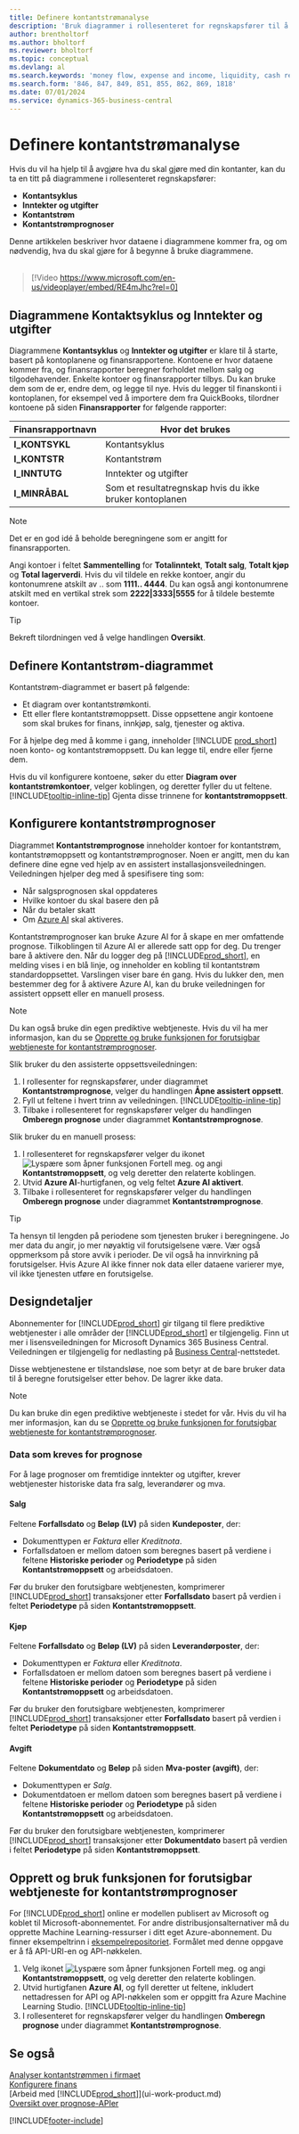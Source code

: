 ```yaml
---
title: Definere kontantstrømanalyse
description: 'Bruk diagrammer i rollesenteret for regnskapsfører til å analysere pengestrømmen i virksomheten, inkludert utgifter, inntekter, likviditet og innbetalinger minus utbetalinger.'
author: brentholtorf
ms.author: bholtorf
ms.reviewer: bholtorf
ms.topic: conceptual
ms.devlang: al
ms.search.keywords: 'money flow, expense and income, liquidity, cash receipts minus cash payments, Cartera, funds'
ms.search.form: '846, 847, 849, 851, 855, 862, 869, 1818'
ms.date: 07/01/2024
ms.service: dynamics-365-business-central
---
```

# <a name="setting-up-cash-flow-analysis"></a>Definere kontantstrømanalyse

Hvis du vil ha hjelp til å avgjøre hva du skal gjøre med din kontanter, kan du ta en titt på diagrammene i rollesenteret regnskapsfører:

* **Kontantsyklus**  
* **Inntekter og utgifter**  
* **Kontantstrøm**  
* **Kontantstrømprognoser**  

Denne artikkelen beskriver hvor dataene i diagrammene kommer fra, og om nødvendig, hva du skal gjøre for å begynne å bruke diagrammene.
<br><br>  

> [!Video https://www.microsoft.com/en-us/videoplayer/embed/RE4mJhc?rel=0]

## <a name="the-cash-cycle-and-income--expense-charts"></a>Diagrammene Kontaktsyklus og Inntekter og utgifter

Diagrammene **Kontantsyklus** og **Inntekter og utgifter** er klare til å starte, basert på kontoplanene og finansrapportene. Kontoene er hvor dataene kommer fra, og finansrapporter beregner forholdet mellom salg og tilgodehavender. Enkelte kontoer og finansrapporter tilbys. Du kan bruke dem som de er, endre dem, og legge til nye. Hvis du legger til finanskonti i kontoplanen, for eksempel ved å importere dem fra QuickBooks, tilordner kontoene på siden **Finansrapporter** for følgende rapporter:

| Finansrapportnavn | Hvor det brukes |
| --- | --- |
| **I_KONTSYKL** |Kontantsyklus |
| **I_KONTSTR** |Kontantstrøm |
| **I_INNTUTG** |Inntekter og utgifter |
| **I_MINRÅBAL** |Som et resultatregnskap hvis du ikke bruker kontoplanen |

> [!NOTE]
> Det er en god idé å beholde beregningene som er angitt for finansrapporten.

Angi kontoer i feltet **Sammentelling** for **Totalinntekt**, **Totalt salg**, **Totalt kjøp** og **Total lagerverdi**. Hvis du vil tildele en rekke kontoer, angir du kontonumrene atskilt av .. som **1111.. 4444**. Du kan også angi kontonumrene atskilt med en vertikal strek som **2222|3333|5555** for å tildele bestemte kontoer.  

> [!TIP] 
> Bekreft tilordningen ved å velge handlingen **Oversikt**.  

## <a name="set-up-the-cash-flow-chart"></a>Definere Kontantstrøm-diagrammet

Kontantstrøm-diagrammet er basert på følgende:  

* Et diagram over kontantstrømkonti.
* Ett eller flere kontantstrømoppsett. Disse oppsettene angir kontoene som skal brukes for finans, innkjøp, salg, tjenester og aktiva.  

For å hjelpe deg med å komme i gang, inneholder [!INCLUDE [prod_short](includes/prod_short.md)] noen konto- og kontantstrømoppsett. Du kan legge til, endre eller fjerne dem.  

Hvis du vil konfigurere kontoene, søker du etter **Diagram over kontantstrømkontoer**, velger koblingen, og deretter fyller du ut feltene. [!INCLUDE[tooltip-inline-tip](includes/tooltip-inline-tip_md.md)] Gjenta disse trinnene for **kontantstrømoppsett**.

## <a name="set-up-cash-flow-forecasts"></a>Konfigurere kontantstrømprognoser

Diagrammet **Kontantstrømprognose** inneholder kontoer for kontantstrøm, kontantstrømoppsett og kontantstrømprognoser. Noen er angitt, men du kan definere dine egne ved hjelp av en assistert installasjonsveiledningen. Veiledningen hjelper deg med å spesifisere ting som:

* Når salgsprognosen skal oppdateres
* Hvilke kontoer du skal basere den på
* Når du betaler skatt
* Om [Azure AI](https://azure.microsoft.com/overview/ai-platform/)  skal aktiveres.  

Kontantstrømprognoser kan bruke Azure AI for å skape en mer omfattende prognose. Tilkoblingen til Azure AI er allerede satt opp for deg. Du trenger bare å aktivere den. Når du logger deg på [!INCLUDE[prod_short](includes/prod_short.md)], en melding vises i en blå linje, og inneholder en kobling til kontantstrøm standardoppsettet. Varslingen viser bare én gang. Hvis du lukker den, men bestemmer deg for å aktivere Azure AI, kan du bruke veiledningen for assistert oppsett eller en manuell prosess.  

> [!NOTE]
>
> Du kan også bruke din egen prediktive webtjeneste. Hvis du vil ha mer informasjon, kan du se [Opprette og bruke funksjonen for forutsigbar webtjeneste for kontantstrømprognoser](#AnchorText).  

Slik bruker du den assisterte oppsettsveiledningen:  

1. I rollesenter for regnskapsfører, under diagrammet **Kontantstrømprognose**, velger du handlingen **Åpne assistert oppsett**.
2. Fyll ut feltene i hvert trinn av veiledningen. [!INCLUDE[tooltip-inline-tip](includes/tooltip-inline-tip_md.md)]
3. Tilbake i rollesenteret for regnskapsfører velger du handlingen **Omberegn prognose** under diagrammet **Kontantstrømprognose**.

Slik bruker du en manuell prosess:  

1. I rollesenteret for regnskapsfører velger du ikonet ![Lyspære som åpner funksjonen Fortell meg.](media/ui-search/search_small.png "Fortell hva du vil gjøre") og angi **Kontantstrømoppsett**, og velg deretter den relaterte koblingen.
2. Utvid **Azure Al**-hurtigfanen, og velg feltet **Azure AI aktivert**.
3. Tilbake i rollesenteret for regnskapsfører velger du handlingen **Omberegn prognose** under diagrammet **Kontantstrømprognose**.

> [!TIP]  
> Ta hensyn til lengden på periodene som tjenesten bruker i beregningene. Jo mer data du angir, jo mer nøyaktig vil forutsigelsene være. Vær også oppmerksom på store avvik i perioder. De vil også ha innvirkning på forutsigelser. Hvis Azure AI ikke finner nok data eller dataene varierer mye, vil ikke tjenesten utføre en forutsigelse.  

## <a name="design-details"></a>Designdetaljer

Abonnementer for [!INCLUDE[prod_short](includes/prod_short.md)] gir tilgang til flere prediktive webtjenester i alle områder der [!INCLUDE[prod_short](includes/prod_short.md)] er tilgjengelig. Finn ut mer i lisensveiledningen for Microsoft Dynamics 365 Business Central. Veiledningen er tilgjengelig for nedlasting på [Business Central](https://dynamics.microsoft.com/business-central/overview/)-nettstedet.

Disse webtjenestene er tilstandsløse, noe som betyr at de bare bruker data til å beregne forutsigelser etter behov. De lagrer ikke data.

> [!NOTE]
>
> Du kan bruke din egen prediktive webtjeneste i stedet for vår. Hvis du vil ha mer informasjon, kan du se [Opprette og bruke funksjonen for forutsigbar webtjeneste for kontantstrømprognoser](#AnchorText).

### <a name="data-required-for-forecast"></a>Data som kreves for prognose

For å lage prognoser om fremtidige inntekter og utgifter, krever webtjenester historiske data fra salg, leverandører og mva.

#### <a name="receivables"></a>Salg

Feltene **Forfallsdato** og **Beløp (LV)** på siden **Kundeposter**, der:

* Dokumenttypen er *Faktura* eller *Kreditnota*.
* Forfallsdatoen er mellom datoen som beregnes basert på verdiene i feltene **Historiske perioder** og **Periodetype** på siden **Kontantstrømoppsett** og arbeidsdatoen.

Før du bruker den forutsigbare webtjenesten, komprimerer [!INCLUDE[prod_short](includes/prod_short.md)] transaksjoner etter **Forfallsdato** basert på verdien i feltet **Periodetype** på siden **Kontantstrømoppsett**.

#### <a name="payables"></a>Kjøp

Feltene **Forfallsdato** og **Beløp (LV)** på siden **Leverandørposter**, der:

* Dokumenttypen er *Faktura* eller *Kreditnota*.
* Forfallsdatoen er mellom datoen som beregnes basert på verdiene i feltene **Historiske perioder** og **Periodetype** på siden **Kontantstrømoppsett** og arbeidsdatoen.

Før du bruker den forutsigbare webtjenesten, komprimerer [!INCLUDE[prod_short](includes/prod_short.md)] transaksjoner etter **Forfallsdato** basert på verdien i feltet **Periodetype** på siden **Kontantstrømoppsett**.

#### <a name="tax"></a>Avgift

Feltene **Dokumentdato** og **Beløp** på siden **Mva-poster (avgift)**, der:

* Dokumenttypen er *Salg*.
* Dokumentdatoen er mellom datoen som beregnes basert på verdiene i feltene **Historiske perioder** og **Periodetype** på siden **Kontantstrømoppsett** og arbeidsdatoen.

Før du bruker den forutsigbare webtjenesten, komprimerer [!INCLUDE[prod_short](includes/prod_short.md)] transaksjoner etter **Dokumentdato** basert på verdien i feltet **Periodetype** på siden **Kontantstrømoppsett**.

## <a name="create-and-use-your-own-predictive-web-service-for-cash-flow-forecasts"></a><a name="AnchorText"></a>Opprett og bruk funksjonen for forutsigbar webtjeneste for kontantstrømprognoser

For [!INCLUDE[prod_short](includes/prod_short.md)] online er modellen publisert av Microsoft og koblet til Microsoft-abonnementet. For andre distribusjonsalternativer må du opprette Machine Learning-ressurser i ditt eget Azure-abonnement. Du finner eksempeltrinn i [eksempelrepositoriet](https://github.com/microsoft/BCTech/tree/master/samples/MachineLearning). Formålet med denne oppgave er å få API-URI-en og API-nøkkelen.

1. Velg ikonet ![Lyspære som åpner funksjonen Fortell meg.](media/ui-search/search_small.png "Fortell hva du vil gjøre") og angi **Kontantstrømoppsett**, og velg deretter den relaterte koblingen.  
2. Utvid hurtigfanen **Azure AI**, og fyll deretter ut feltene, inkludert nettadressen for API og API-nøkkelen som er oppgitt fra Azure Machine Learning Studio. [!INCLUDE[tooltip-inline-tip](includes/tooltip-inline-tip_md.md)]
3. I rollesenteret for regnskapsfører velger du handlingen **Omberegn prognose** under diagrammet **Kontantstrømprognose**.

## <a name="see-also"></a>Se også

[Analyser kontantstrømmen i firmaet](finance-analyze-cash-flow.md)  
[Konfigurere finans](finance-setup-finance.md)  
[Arbeid med [!INCLUDE[prod_short](includes/prod_short.md)]](ui-work-product.md)  
[Oversikt over prognose-APIer](/dynamics365/business-central/dev-itpro/developer/ml-forecasting-api-overview)

[!INCLUDE[footer-include](includes/footer-banner.md)]

